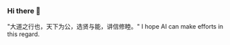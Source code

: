 ### Hi there 👋

<!--
**xlsay/xlsay** is a ✨ _special_ ✨ repository because its `README.md` (this file) appears on your GitHub profile.

Here are some ideas to get you started:

- 🔭 I’m currently working on ...
- 🌱 I’m currently learning ...
- 👯 I’m looking to collaborate on ...
- 💬 Ask me about ...
- 📫 How to reach me: ...
- ⚡ Fun fact: ...
-->
"大道之行也，天下为公，选贤与能，讲信修睦。"
I hope AI can make efforts in this regard.  

